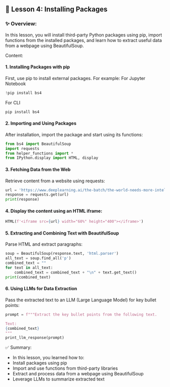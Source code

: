 ## 🌟 Lesson 4: Installing Packages

### ✨ Overview:
In this lesson, you will install third-party Python packages using pip, import functions from the installed packages, and learn how to extract useful data from a webpage using BeautifulSoup.

Content:
#### 1. Installing Packages with pip

First, use pip to install external packages. For example:
For Jupyter Notebook
```python
!pip install bs4
```

For CLI
```python
pip install bs4
```

#### 2. Importing and Using Packages

After installation, import the package and start using its functions:
```python
from bs4 import BeautifulSoup
import requests
from helper_functions import * 
from IPython.display import HTML, display
```

#### 3. Fetching Data from the Web

Retrieve content from a website using requests:
```python
url = 'https://www.deeplearning.ai/the-batch/the-world-needs-more-intelligence/'
response = requests.get(url)
print(response)
```
#### 4. Display the content using an HTML iframe:
```python
HTML(f'<iframe src={url} width="60%" height="400"></iframe>')
```

#### 5. Extracting and Combining Text with BeautifulSoup

Parse HTML and extract paragraphs:
```python
soup = BeautifulSoup(response.text, 'html.parser')
all_text = soup.find_all('p')
combined_text = ""
for text in all_text:
    combined_text = combined_text + "\n" + text.get_text()
print(combined_text)
```

#### 6. Using LLMs for Data Extraction

Pass the extracted text to an LLM (Large Language Model) for key bullet points:
```python
prompt = f"""Extract the key bullet points from the following text.

Text:
{combined_text}
"""
print_llm_response(prompt)
```

✅ Summary:
  - In this lesson, you learned how to:
  - Install packages using pip
  - Import and use functions from third-party libraries
  - Extract and process data from a webpage using BeautifulSoup
  - Leverage LLMs to summarize extracted text

